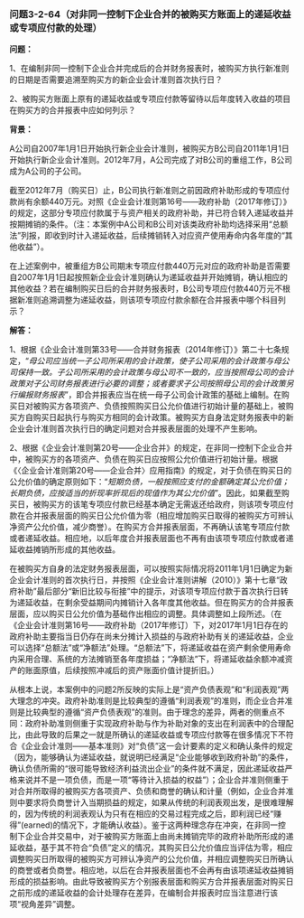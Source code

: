 ### 问题3-2-64（对非同一控制下企业合并的被购买方账面上的递延收益或专项应付款的处理）

**问题：**

1、在编制非同一控制下企业合并完成后的合并财务报表时，被购买方执行新准则的日期是否需要追溯至购买方的新企业会计准则首次执行日？

2、被购买方账面上原有的递延收益或专项应付款等留待以后年度转入收益的项目在购买方的合并报表中应如何列示？

**背景：**

A公司自2007年1月1日开始执行新企业会计准则，被购买方B公司自2011年1月1日开始执行新企业会计准则。2012年7月，A公司完成了对B公司的重组工作，B公司成为A公司的子公司。

截至2012年7月（购买日）止，B公司执行新准则之前因政府补助形成的专项应付款尚有余额440万元。对照《企业会计准则第16号——政府补助（2017年修订）》的规定，这部分专项应付款属于与资产相关的政府补助，并已符合转入递延收益并按期摊销的条件。（注：本案例中A公司和B公司对该类政府补助均选择采用“总额法”列报，即收到时计入递延收益，后续摊销转入对应资产使用寿命内各年度的“其他收益”）。

在上述案例中，被重组方B公司期末专项应付款440万元对应的政府补助是否需要自2007年1月1日起按照新企业会计准则确认为递延收益并开始摊销，确认相应的其他收益？若在编制购买日后的合并财务报表时，B公司专项应付款440万元不根据新准则追溯调整为递延收益，则该项专项应付款余额在合并报表中哪个科目列示？

**解答：**

1、根据《企业会计准则第33号——合并财务报表（2014年修订）》第二十七条规定，“*母公司应当统一子公司所采用的会计政策，使子公司采用的会计政策与母公司保持一致。子公司所采用的会计政策与母公司不一致的，应当按照母公司的会计政策对子公司财务报表进行必要的调整；或者要求子公司按照母公司的会计政策另行编报财务报表*”，即合并报表应当在统一母子公司会计政策的基础上编制。在购买日对被购买方各项资产、负债按照购买日公允价值进行初始计量的基础上，被购买方自购买日起执行与购买方相同的会计政策。被购买方自身法定财务报表中的新企业会计准则首次执行日的确定问题对合并报表层面的处理不产生影响。

2、根据《企业会计准则第20号——企业合并》的规定，在非同一控制下企业合并中，被购买方的各项资产、负债在购买日应按照公允价值进行初始计量。根据《〈企业会计准则第20号——企业合并〉应用指南》的规定，对于负债在购买日的公允价值的确定原则如下：“*短期负债，一般按照应支付的金额确定其公允价值；长期负债，应按适当的折现率折现后的现值作为其公允价值*”。因此，如果截至购买日，被购买方的该笔专项应付款已经基本确定无需返还给政府，则该项专项应付款在合并报表层面的购买日公允价值为零（相应增加购买日取得的被购买方可辨认净资产公允价值，减少商誉）。在购买方合并报表层面，不再确认该笔专项应付款或者递延收益。相应地，以后年度合并报表层面也不再有由该项专项应付款或者递延收益摊销所形成的其他收益。

在被购买方自身的法定财务报表层面，可以按照实际情况将2011年1月1日确定为新企业会计准则的首次执行日，并按照《企业会计准则讲解（2010）》第十七章“政府补助”最后部分“新旧比较与衔接”中的提示，对该项专项应付款于首次执行日转为递延收益，在剩余受益期间内摊销计入各年度其他收益。但在购买方的合并报表层面，应以购买日公允价值为基础作出相应的调整。具体调整如上段所述。（在《企业会计准则第16号——政府补助（2017年修订）下，对2017年1月1日存在的政府补助主要指当日仍存在尚未分摊计入损益的与政府补助有关的递延收益，企业可以选择“总额法”或“净额法”处理。“总额法”下，将递延收益在资产剩余使用寿命内采用合理、系统的方法摊销至各年度损益；“净额法”下，将递延收益余额冲减资产的账面原值，后续按照冲减后的资产账面价值计提折旧。）

从根本上说，本案例中的问题2所反映的实际上是“资产负债表观”和“利润表观”两大理念的冲突。政府补助准则是比较典型的遵循“利润表观”的准则，而企业合并准则是比较典型的遵循“资产负债表观”的准则。由于理念的差异，两者的侧重点不同：政府补助准则侧重于实现政府补助与作为补助对象的支出在利润表中的合理配比，由此导致的后果之一就是所确认的递延收益或专项应付款等在很多情况下不符合《企业会计准则——基本准则》对“负债”这一会计要素的定义和确认条件的规定（因为，能够确认为递延收益，就说明已经满足“企业能够收到政府补助”的条件，确认负债所需的“很可能导致经济利益流出企业”的条件就不满足，因此递延收益严格来说并不是一项负债，而是一项“等待计入损益的权益”）；企业合并准则侧重于对合并所取得的被购买方各项资产、负债和商誉的确认和计量（例如，企业合并准则中要求将负商誉计入当期损益的规定，如果从传统的利润表观出发，是很难理解的，因为传统的利润表观认为只有在相应的交易过程完成之后，即利润已经“赚得”(earned)的情况下，才能确认收益）。鉴于这两种理念存在冲突，在非同一控制下企业合并交易中，对于被购买方账面上由尚未摊销完毕的政府补助所形成的递延收益，基于其不符合“负债”定义的情况，其购买日公允价值应当评估为零，相应调整购买日所取得的被购买方可辨认净资产的公允价值，并相应调整购买日所确认的商誉或者负商誉。相应地，以后在合并报表层面也不会再有由该项递延收益摊销形成的损益影响。由此导致被购买方个别报表层面和购买方合并报表层面对购买日之前形成的递延收益的会计处理存在差异，在编制合并报表时应当注意进行该项“视角差异”调整。